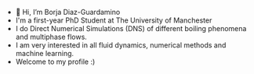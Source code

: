 - 👋 Hi, I’m Borja Diaz-Guardamino
- I'm a first-year PhD Student at The University of Manchester
- I do Direct Numerical Simulations (DNS) of different boiling phenomena and multiphase flows.
- I am very interested in all fluid dynamics, numerical methods and machine learning.
- Welcome to my profile :)
